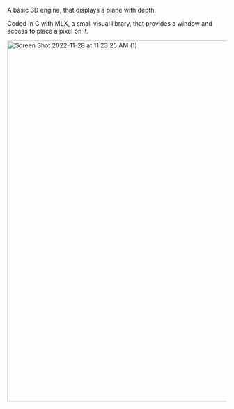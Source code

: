 A basic 3D engine, that displays a plane with depth.

Coded in C with MLX, a small visual library, that provides a window and access to place a pixel on it.


<img width="827" alt="Screen Shot 2022-11-28 at 11 23 25 AM (1)" src="https://user-images.githubusercontent.com/54906074/204255802-23fa449b-eb57-44fd-a2ff-9128343d312b.png">
